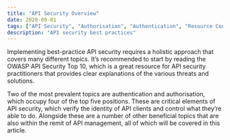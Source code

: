 ```yaml
---
title: "API Security Overview"
date: 2020-09-01
tags: ["API Security", "Authorisation", "Authentication", "Resource Consumption"]
description: "API security best practices"
---
```


Implementing best-practice API security requires a holistic approach that covers many different topics. It’s recommended to start by reading the OWASP API Security Top 10, which is a great resource for API security practitioners that provides clear explanations of the various threats and solutions.

Two of the most prevalent topics are authentication and authorisation, which occupy four of the top five positions. These are critical elements of API security, which verify the identity of API clients and control what they’re able to do. Alongside these are a number of other beneficial topics that are also within the remit of API management, all of which will be covered in this article.